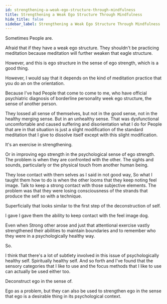 ```yaml
---
id: strengthening-a-weak-ego-structure-through-mindfulness
title: Strengthening a Weak Ego Structure Through Mindfulness
hide_title: false
sidebar_label: Strengthening a Weak Ego Structure Through Mindfulness
---
```

Sometimes People are.

Afraid that if they have a weak ego structure. They shouldn't be practicing meditation because meditation will further weaken that eagle structure.

However, and this is ego structure in the sense of ego strength, which is a good thing.

However, I would say that it depends on the kind of meditation practice that you do an on the orientation.

Because I've had People that come to come to me, who have official psychiatric diagnosis of borderline personality week ego structure, the sense of another person.

They lossed all sense of themselves, but not in the good sense, not in the healthy merging sense. But in an unhealthy sense. That was dysfunctional uncomfortable and caused suffering and disorientation what I do for People that are in that situation is just a slight modification of the standard meditation that I give to dissolve itself except with this slight modification.

It's an exercise in strengthening.

Or in improving ego strength in the psychological sense of ego strength. The problem is when they are confronted with the other. The sights and sounds, particularly or the physical touch from another human being.

They lose contact with them selves as I said in not good way, So what I taught them how to do is when the other looms that they keep noting feel image. Talk to keep a strong contact with those subjective elements. The problem was that they were losing consciousness of the strands that produce the self so with a technique.

Superficially that looks similar to the first step of the deconstruction of self.

I gave I gave them the ability to keep contact with the feel image dog.

Even when Strong other arose and just that attentional exercise vastly strengthened their abilities to maintain boundaries and to remember who they were in a psychologically healthy way.

So.

I think that there's a lot of subtlety involved in this issue of psychologically healthy self. Spiritually healthy self. And so forth and I've found that the sensory categories that I like to use and the focus methods that I like to use can actually be used either too.

Deconstruct ego in the sense of.



Ego as a problem, but they can also be used to strengthen ego in the sense that ego is a desirable thing in its psychological context.

